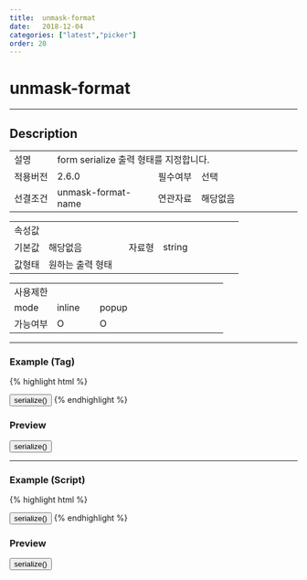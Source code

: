 ```yaml
---
title:  unmask-format
date:   2018-12-04
categories: ["latest","picker"]
order: 20
---
```


unmask-format
===

---

## Description

<table style="width:100%">
    <colgroup>
        <col width="15%"/>
        <col width="35%"/>
        <col width="15%"/>
        <col width="35%"/>
    </colgroup>
    <tr>
        <td class="tdTitle">설명</td>
        <td colspan="3">form serialize 출력 형태를 지정합니다.</td>
    </tr>
    <tr>
        <td class="tdTitle">적용버전</td>
        <td>2.6.0</td>
        <td class="tdTitle">필수여부</td>
        <td>선택</td>
    </tr>
    <tr>
        <td class="tdTitle">선결조건</td>
        <td>unmask-format-name</td>
        <td class="tdTitle">연관자료</td>
        <td>해당없음</td>
    </tr>
</table>
<table style="width:100%">
    <colgroup>
        <col width="15%"/>
        <col width="35%"/>
        <col width="15%"/>
        <col width="35%"/>
    </colgroup>
    <tr>
        <td class="tdTitle tdBg" colspan="4">속성값</td>
    </tr>
    <tr>
        <td class="tdTitle">기본값</td>
        <td>해당없음</td>
        <td class="tdTitle">자료형</td>
        <td>string</td>
    </tr>
    <tr>
        <td class="tdTitle">값형태</td>
        <td colspan="3">원하는 출력 형태</td>
    </tr>
</table>
<table style="width:100%">
    <colgroup>
        <col width="20%"/>
        <col width="20%"/>
        <col width="20%"/>
        <col width="20%"/>
        <col width="20%"/>
    </colgroup>
    <tr>
        <td class="tdTitle tdBg" colspan="5">사용제한</td>
    </tr>
    <tr>
        <td>mode</td>
        <td class="tdCenter">inline</td>
        <td class="tdCenter">popup</td>
        <td></td>
        <td></td>
    </tr>
    <tr>
        <td>가능여부</td>
        <td class="tdBlue tdCenter">O</td>
        <td class="tdBlue tdCenter">O</td>
        <td></td>
        <td></td>
    </tr>
</table>

---
### Example (Tag)

{% highlight html %}
<form id="testForm1">
    <sbux-picker id="sbIdx1" name="sbTagNm1" uitype="date" mode="inline" unmask-format-name="unmaskFormatNm1" unmask-format="yyyymmdd"></sbux-picker>
    <sbux-picker id="sbIdx2" name="sbTagNm2" uitype="date" mode="popup" unmask-format-name="unmaskFormatNm2" unmask-format="yyyymmdd"></sbux-picker>
</form>
<input type="button" value="serialize()" onclick="alert($('#testForm1').serialize());">
{% endhighlight %}

### Preview

<form id="testForm1">
    <sbux-picker id="sbIdx1" name="sbTagNm1" uitype="date" mode="inline" unmask-format-name="tagNm1" unmask-format="yyyymmdd"></sbux-picker>
    <sbux-picker id="sbIdx2" name="sbTagNm2" uitype="date" mode="popup" unmask-format-name="tagNm2" unmask-format="yyyymmdd"></sbux-picker>
</form>
<input type="button" value="serialize()" onclick="alert($('#testForm1').serialize());">

---
### Example (Script)

{% highlight html %}
<form id="testForm2">
    <div id="sbArea1"></div>
    <div id="sbArea2"></div>
</form>
<input type="button" value="serialize()" onclick="alert($('#testForm2').serialize());">
<script>
    $(document).ready(function(){
        $('#sbArea1').sbPicker({
            name : 'sbScriptNm1',
            uitype : 'date',
			mode : 'inline',
            unmaskFormatName : 'scriptNm1',
            unmaskFormat : 'yyyymmdd'
        });
        $('#sbArea2').sbPicker({
            name : 'sbScriptNm2',
            uitype : 'date',
			mode : 'popup',
            unmaskFormatName : 'scriptNm1',
            unmaskFormat : 'yyyymmdd'
        });
    }); 
</script>
{% endhighlight %}

### Preview 

<form id="testForm2">
    <div id="sbArea1"></div>
    <div id="sbArea2"></div>
</form>
<input type="button" value="serialize()" onclick="alert($('#testForm2').serialize());">
<script>
    $(document).ready(function(){
        $('#sbArea1').sbPicker({
            name : 'sbScriptNm1',
            uitype : 'date',
			mode : 'inline',
            unmaskFormatName : 'scriptNm1',
            unmaskFormat : 'yyyymmdd'
        });
        $('#sbArea2').sbPicker({
            name : 'sbScriptNm2',
            uitype : 'date',
			mode : 'popup',
            unmaskFormatName : 'scriptNm1',
            unmaskFormat : 'yyyymmdd'
        });
    });
</script>